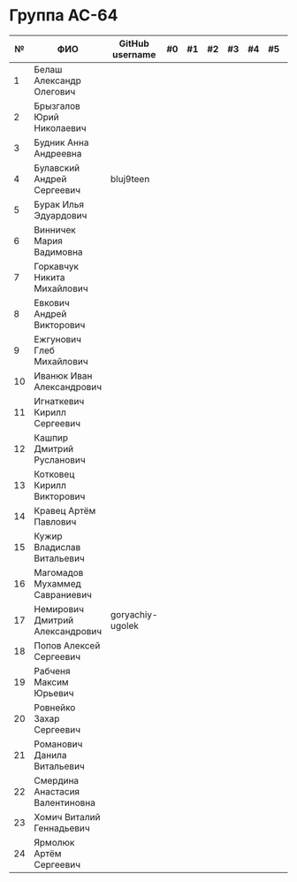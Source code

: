 # Группа АС-64

|№|ФИО|GitHub username|#0|#1|#2|#3|#4|#5|#5|#6|#7|
|---|---|---|---|---|---|---|---|---|---|---|---|
|1|Белаш Александр Олегович| | | | | | | | | |
|2|Брызгалов Юрий Николаевич| | | | | | | | | |
|3|Будник Анна Андреевна| | | | | | | | | |
|4|Булавский Андрей Сергеевич|bluj9teen| | | | | | | | |
|5|Бурак Илья Эдуардович| | | | | | | | | |
|6|Винничек Мария Вадимовна| | | | | | | | | |
|7|Горкавчук Никита Михайлович| | | | | | | | | |
|8|Евкович Андрей Викторович| | | | | | | | | |
|9|Ежгунович Глеб Михайлович| | | | | | | | | |
|10|Иванюк Иван Александрович| | | | | | | | | |
|11|Игнаткевич Кирилл Сергеевич| | | | | | | | | |
|12|Кашпир Дмитрий Русланович| | | | | | | | | |
|13|Котковец Кирилл Викторович| | | | | | | | | |
|14|Кравец Артём Павлович| | | | | | | | | |
|15|Кужир Владислав Витальевич| | | | | | | | | |
|16|Магомадов Мухаммед Савраниевич| | | | | | | | | |
|17|Немирович Дмитрий Александрович|goryachiy-ugolek| | | | | | | | |
|18|Попов Алексей Сергеевич| | | | | | | | | |
|19|Рабченя Максим Юрьевич| | | | | | | | | |
|20|Ровнейко Захар Сергеевич| | | | | | | | | |
|21|Романович Данила Витальевич| | | | | | | | | |
|22|Смердина Анастасия Валентиновна| | | | | | | | | |
|23|Хомич Виталий Геннадьевич| | | | | | | | | |
|24|Ярмолюк Артём Сергеевич| | | | | | | | | |
